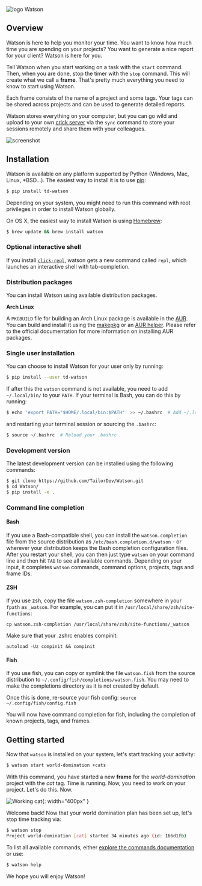 ![logo Watson](img/logo-watson-600px.png)

## Overview

Watson is here to help you monitor your time. You want to know how
much time you are spending on your projects? You want to generate a nice
report for your client? Watson is here for you.

Tell Watson when you start working on a task with the `start` command.
Then, when you are done, stop the timer with the `stop`
command. This will create what we call a **frame**. That's pretty much
everything you need to know to start using Watson.

Each frame consists of the name of a project and some tags. Your tags
can be shared across projects and can be used to generate detailed
reports.

Watson stores everything on your computer, but you can go wild and
upload to your own [crick server](https://github.com/TailorDev/crick)
via the `sync` command to store your sessions remotely and share them
with your colleagues.

![screenshot](img/screenshot.png)

## Installation

Watson is available on any platform supported by Python (Windows, Mac,
Linux, *BSD…). The easiest way to install it is to use
[pip](https://pip.pypa.io/en/stable/installing/):

```bash
$ pip install td-watson
```

Depending on your system, you might need to run this command with root privileges in order to install Watson globally.

On OS X, the easiest way to install Watson is using [Homebrew](http://brew.sh/):

```bash
$ brew update && brew install watson
```
### Optional interactive shell

If you install [`click-repl`](https://github.com/untitaker/click-repl), watson
gets a new command called ``repl``, which launches an interactive shell with
tab-completion.

### Distribution packages

You can install Watson using available distribution packages.

**Arch Linux**

A `PKGBUILD` file for building an Arch Linux package is available in the
[AUR](https://aur.archlinux.org/packages/watson/). You can build and
install it using the [makepkg](https://wiki.archlinux.org/index.php/Makepkg)
or an [AUR helper](https://wiki.archlinux.org/index.php/AUR_helpers).
Please refer to the official documentation for more information on
installing AUR packages.

### Single user installation

You can choose to install Watson for your user only by running:

```bash
$ pip install --user td-watson
```

If after this the `watson` command is not available, you need to add `~/.local/bin/` to your `PATH`. If your terminal is Bash, you can do this by running:

```bash
$ echo 'export PATH="$HOME/.local/bin:$PATH"' >> ~/.bashrc  # Add ~/.local/bin/ to your .bashrc PATH
```

and restarting your terminal session or sourcing the `.bashrc`:

```bash
$ source ~/.bashrc  # Reload your .bashrc
```

### Development version

The latest development version can be installed using the following commands:

```bash
$ git clone https://github.com/TailorDev/Watson.git
$ cd Watson/
$ pip install -e .
```

### Command line completion

#### Bash


If you use a Bash-compatible shell, you can install the `watson.completion` file from the source distribution as `/etc/bash.completion.d/watson` - or wherever your distribution keeps the Bash completion configuration files. After you restart your shell, you can then just type `watson` on your command line and then hit `TAB` to see all available commands. Depending on your input, it completes `watson` commands, command options, projects, tags and frame IDs.

#### ZSH

If you use zsh, copy the file `watson.zsh-completion` somewhere in your
`fpath` as `_watson`. For example, you can put it in
`/usr/local/share/zsh/site-functions`:

    cp watson.zsh-completion /usr/local/share/zsh/site-functions/_watson

Make sure that your .zshrc enables compinit:

    autoload -Uz compinit && compinit

#### Fish

If you use fish, you can copy or symlink the file `watson.fish` from the source distribution to `~/.config/fish/completions/watson.fish`.
You may need to make the completions directory as it is not created by default.

Once this is done, re-source your fish config:
  `source ~/.config/fish/config.fish`

You will now have command completion for fish, including the completion of known projects, tags, and frames.



## Getting started

Now that `watson` is installed on your system, let's start tracking your activity:

```bash
$ watson start world-domination +cats
```

With this command, you have started a new **frame** for the *world-domination* project with the *cat* tag. Time is running. Now, you need to work on your project. Let's do this. Now.

![Working cat](img/working-cat.gif){: width="400px" }

Welcome back! Now that your world domination plan has been set up, let's stop time tracking via:

```bash
$ watson stop
Project world-domination [cat] started 34 minutes ago (id: 166d1fb)
```

To list all available commands, either [explore the commands documentation](user-guide/commands.md) or use:

```bash
$ watson help
```

We hope you will enjoy Watson!
